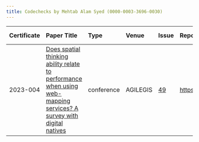 ```yaml
---
title: Codechecks by Mehtab Alam Syed (0000-0003-3696-0030)
---
```



|Certificate |Paper Title                                                                                                        |Type       |Venue    |Issue |Report                                |Check date |
|:-------|:---------------------------------------------|:------------------|:------------------|:---|:--------------------------|:------------------|
|2023-004    |[Does spatial thinking ability relate to performance when using web-mapping services? A survey with digital natives](https://doi.org/10.5194/agile-giss-4-13-2023)|conference |AGILEGIS |[49](https://github.com/codecheckers/register/issues/49)|https://doi.org/10.17605/osf.io/2em7v |2023-06-13 |
